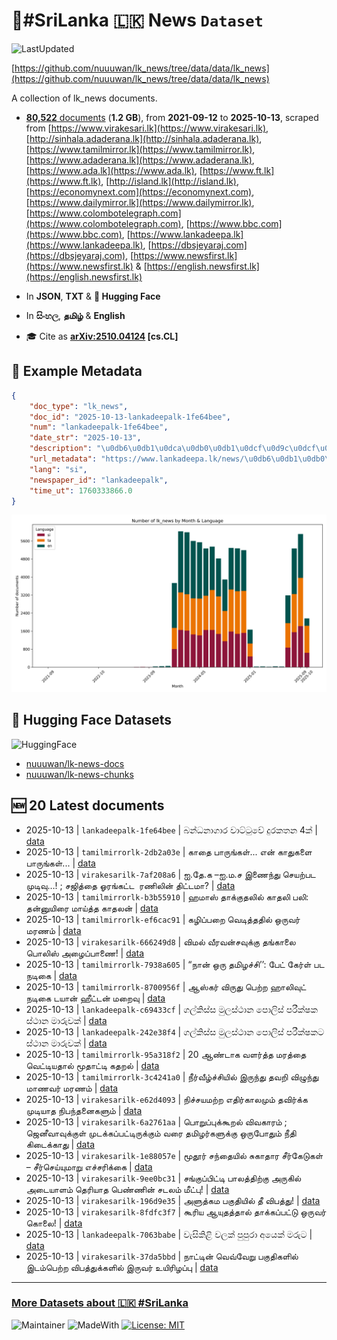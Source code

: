 # 📄#SriLanka 🇱🇰 News `Dataset`

![LastUpdated](https://img.shields.io/badge/last_updated-2025--10--13_11:16:34-green)

[https://github.com/nuuuwan/lk_news/tree/data/data/lk_news](https://github.com/nuuuwan/lk_news/tree/data/data/lk_news)

A collection of lk_news documents.

- [**80,522** documents](https://github.com/nuuuwan/lk_news/tree/data/data/lk_news) (**1.2 GB**), from **2021-09-12** to **2025-10-13**, scraped from [https://www.virakesari.lk](https://www.virakesari.lk), [http://sinhala.adaderana.lk](http://sinhala.adaderana.lk), [https://www.tamilmirror.lk](https://www.tamilmirror.lk), [https://www.adaderana.lk](https://www.adaderana.lk), [https://www.ada.lk](https://www.ada.lk), [https://www.ft.lk](https://www.ft.lk), [http://island.lk](http://island.lk), [https://economynext.com](https://economynext.com), [https://www.dailymirror.lk](https://www.dailymirror.lk), [https://www.colombotelegraph.com](https://www.colombotelegraph.com), [https://www.bbc.com](https://www.bbc.com), [https://www.lankadeepa.lk](https://www.lankadeepa.lk), [https://dbsjeyaraj.com](https://dbsjeyaraj.com), [https://www.newsfirst.lk](https://www.newsfirst.lk) & [https://english.newsfirst.lk](https://english.newsfirst.lk)

- In **JSON**, **TXT** & **🤗 Hugging Face**

- In **සිංහල**, **தமிழ்** & **English**

- 🎓 Cite as **[arXiv:2510.04124](https://arxiv.org/abs/2510.04124) [cs.CL]**

## 📝 Example Metadata

```json
{
    "doc_type": "lk_news",
    "doc_id": "2025-10-13-lankadeepalk-1fe64bee",
    "num": "lankadeepalk-1fe64bee",
    "date_str": "2025-10-13",
    "description": "\u0db6\u0db1\u0dca\u0db0\u0db1\u0dcf\u0d9c\u0dcf\u0dbb \u0dc0\u0dcf\u0da7\u0dca\u0da7\u0dd4\u0dc0\u0dda \u0daf\u0dd4\u0dbb\u0d9a\u0dad\u0db1 4\u0d9a\u0dca",
    "url_metadata": "https://www.lankadeepa.lk/news/\u0db6\u0db1\u0db0\u0db1\u0d9c\u0dbb-\u0dc0\u0da7\u0da7\u0dc0-\u0daf\u0dbb\u0d9a\u0dad\u0db1-4\u0d9a/101-681196",
    "lang": "si",
    "newspaper_id": "lankadeepalk",
    "time_ut": 1760333866.0
}
```

![Chart](https://raw.githubusercontent.com/nuuuwan/lk_news/refs/heads/data/data/lk_news/docs_by_month_and_lang.png)

## 🤗 Hugging Face Datasets

![HuggingFace](https://img.shields.io/badge/-HuggingFace-FDEE21?style=for-the-badge&logo=HuggingFace)

- [nuuuwan/lk-news-docs](https://huggingface.co/datasets/nuuuwan/lk-news-docs)
- [nuuuwan/lk-news-chunks](https://huggingface.co/datasets/nuuuwan/lk-news-chunks)

## 🆕 20 Latest documents

- 2025-10-13 | `lankadeepalk-1fe64bee` | බන්ධනාගාර වාට්ටුවේ දුරකතන 4ක් | [data](https://github.com/nuuuwan/lk_news/tree/data/data/lk_news/2020s/2025/2025-10-13-lankadeepalk-1fe64bee)
- 2025-10-13 | `tamilmirrorlk-2db2a03e` | காதை பாருங்கள்... என் காதுகளை பாருங்கள்... | [data](https://github.com/nuuuwan/lk_news/tree/data/data/lk_news/2020s/2025/2025-10-13-tamilmirrorlk-2db2a03e)
- 2025-10-13 | `virakesarilk-7af208a6` | ஐ.தே.க –ஐ.ம.ச இணைந்து செயற்பட முடிவு…! ; சஜித்தை ஓரங்கட்ட  ரணிலின் திட்டமா? | [data](https://github.com/nuuuwan/lk_news/tree/data/data/lk_news/2020s/2025/2025-10-13-virakesarilk-7af208a6)
- 2025-10-13 | `tamilmirrorlk-b3b55910` | ஹமாஸ் தாக்குதலில் காதலி பலி: தன்னுயிரை மாய்த்த காதலன் | [data](https://github.com/nuuuwan/lk_news/tree/data/data/lk_news/2020s/2025/2025-10-13-tamilmirrorlk-b3b55910)
- 2025-10-13 | `tamilmirrorlk-ef6cac91` | கழிப்பறை வெடித்ததில் ஒருவர் மரணம் | [data](https://github.com/nuuuwan/lk_news/tree/data/data/lk_news/2020s/2025/2025-10-13-tamilmirrorlk-ef6cac91)
- 2025-10-13 | `virakesarilk-666249d8` | விமல் வீரவன்சவுக்கு தங்காலை பொலிஸ் அழைப்பாணை! | [data](https://github.com/nuuuwan/lk_news/tree/data/data/lk_news/2020s/2025/2025-10-13-virakesarilk-666249d8)
- 2025-10-13 | `tamilmirrorlk-7938a605` | “நான் ஒரு தமிழச்சி’’:  பேட் கேர்ள் பட நடிகை | [data](https://github.com/nuuuwan/lk_news/tree/data/data/lk_news/2020s/2025/2025-10-13-tamilmirrorlk-7938a605)
- 2025-10-13 | `tamilmirrorlk-8700956f` | ஆஸ்கர் விருது பெற்ற ஹாலிவுட் நடிகை டயான் ஹீட்டன் மறைவு | [data](https://github.com/nuuuwan/lk_news/tree/data/data/lk_news/2020s/2025/2025-10-13-tamilmirrorlk-8700956f)
- 2025-10-13 | `lankadeepalk-c69433cf` | ගල්කිස්ස මුලස්ථාන පොලිස් පරීක්ෂක ස්ථාන මාරුවක් | [data](https://github.com/nuuuwan/lk_news/tree/data/data/lk_news/2020s/2025/2025-10-13-lankadeepalk-c69433cf)
- 2025-10-13 | `lankadeepalk-242e38f4` | ගල්කිස්ස මුලස්ථාන පොලිස් පරීක්ෂකට ස්ථාන මාරුවක් | [data](https://github.com/nuuuwan/lk_news/tree/data/data/lk_news/2020s/2025/2025-10-13-lankadeepalk-242e38f4)
- 2025-10-13 | `tamilmirrorlk-95a318f2` | 20 ஆண்டாக வளர்த்த மரத்தை வெட்டியதால் மூதாட்டி கதறல் | [data](https://github.com/nuuuwan/lk_news/tree/data/data/lk_news/2020s/2025/2025-10-13-tamilmirrorlk-95a318f2)
- 2025-10-13 | `tamilmirrorlk-3c4241a0` | நீர்வீழ்ச்சியில் இருந்து தவறி விழுந்து மாணவர் மரணம் | [data](https://github.com/nuuuwan/lk_news/tree/data/data/lk_news/2020s/2025/2025-10-13-tamilmirrorlk-3c4241a0)
- 2025-10-13 | `virakesarilk-e62d4093` | நிச்சயமற்ற எதிர்காலமும் தவிர்க்க முடியாத நிபந்தனைகளும் | [data](https://github.com/nuuuwan/lk_news/tree/data/data/lk_news/2020s/2025/2025-10-13-virakesarilk-e62d4093)
- 2025-10-13 | `virakesarilk-6a2761aa` | பொறுப்புக்கூறல் விவகாரம் ; ஜெனீவாவுக்குள் முடக்கப்பட்டிருக்கும் வரை தமிழர்களுக்கு ஒருபோதும் நீதி கிடைக்காது | [data](https://github.com/nuuuwan/lk_news/tree/data/data/lk_news/2020s/2025/2025-10-13-virakesarilk-6a2761aa)
- 2025-10-13 | `virakesarilk-1e88057e` | மூதூர் சந்தையில் சுகாதார சீர்கேடுகள் – சீர்செய்யுமாறு எச்சரிக்கை | [data](https://github.com/nuuuwan/lk_news/tree/data/data/lk_news/2020s/2025/2025-10-13-virakesarilk-1e88057e)
- 2025-10-13 | `virakesarilk-9ee0bc31` | சங்குப்பிட்டி பாலத்திற்கு அருகில் அடையாளம் தெரியாத பெண்ணின் சடலம் மீட்பு! | [data](https://github.com/nuuuwan/lk_news/tree/data/data/lk_news/2020s/2025/2025-10-13-virakesarilk-9ee0bc31)
- 2025-10-13 | `virakesarilk-196d9e35` | அளுத்கம பகுதியில்  தீ விபத்து! | [data](https://github.com/nuuuwan/lk_news/tree/data/data/lk_news/2020s/2025/2025-10-13-virakesarilk-196d9e35)
- 2025-10-13 | `virakesarilk-8fdfc3f7` | கூரிய ஆயுதத்தால் தாக்கப்பட்டு ஒருவர் கொலை! | [data](https://github.com/nuuuwan/lk_news/tree/data/data/lk_news/2020s/2025/2025-10-13-virakesarilk-8fdfc3f7)
- 2025-10-13 | `lankadeepalk-7063babe` | වැසිකිළි වලක් පුපුරා අයෙක් මරුට | [data](https://github.com/nuuuwan/lk_news/tree/data/data/lk_news/2020s/2025/2025-10-13-lankadeepalk-7063babe)
- 2025-10-13 | `virakesarilk-37da5bbd` | நாட்டின் வெவ்வேறு பகுதிகளில் இடம்பெற்ற விபத்துக்களில் இருவர் உயிரிழப்பு | [data](https://github.com/nuuuwan/lk_news/tree/data/data/lk_news/2020s/2025/2025-10-13-virakesarilk-37da5bbd)

---

### [More Datasets about 🇱🇰 #SriLanka](https://github.com/nuuuwan/lk_datasets)

![Maintainer](https://img.shields.io/badge/maintainer-nuuuwan-red)
![MadeWith](https://img.shields.io/badge/made_with-python-blue)
[![License: MIT](https://img.shields.io/badge/License-MIT-yellow.svg)](https://opensource.org/licenses/MIT)
